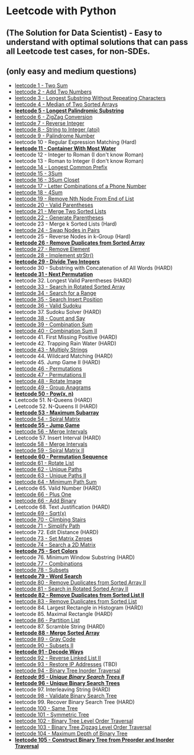 # Leetcode with Python 
## (The Solution for Data Scientist) - Easy to understand with optimal solutions that can pass all Leetcode test cases, for non-SDEs. 
## (only easy and medium questions)

- [leetcode 1 - Two Sum](https://github.com/qizele/leetcode/issues/1)
- [leetcode 2 - Add Two Numbers](https://github.com/qizele/leetcode/issues/2)
- [leetcode 3 - Longest Substring Without Repeating Characters](https://github.com/qizele/leetcode/issues/3)
- [leetcode 4 - Median of Two Sorted Arrays](https://github.com/qizele/leetcode/issues/4)
- **[leetcode 5 - Longest Palindromic Substring](https://github.com/qizele/leetcode/issues/5)**
- [leetcode 6 - ZigZag Conversion](https://github.com/qizele/leetcode/issues/6)
- [leetcode 7 - Reverse Integer](https://github.com/qizele/leetcode/issues/7)
- [leetcode 8 - String to Integer (atoi)](https://github.com/qizele/leetcode/issues/8)
- [leetcode 9 - Palindrome Number](https://github.com/qizele/leetcode/issues/9)
- leetcode 10 - Regular Expression Matching (Hard)
- **[leetcode 11 - Container With Most Water](https://github.com/qizele/leetcode/issues/11)**
- leetcode 12 - Integer to Roman (I don't know Roman)
- leetcode 13 - Roman to Integer (I don't know Roman)
- [leetcode 14 - Longest Common Prefix](https://github.com/qizele/leetcode/issues/14)
- [leetcode 15 - 3Sum](https://github.com/qizele/leetcode/issues/15)
- [leetcode 16 - 3Sum Closet](https://github.com/qizele/leetcode/issues/16)
- [leetcode 17 - Letter Combinations of a Phone Number](https://github.com/qizele/leetcode/issues/17)
- [leetcode 18 - 4Sum](https://github.com/qizele/leetcode/issues/18)
- [leetcode 19 - Remove Nth Node From End of List](https://github.com/qizele/leetcode/issues/19)
- [leetcode 20 - Valid Parentheses](https://github.com/qizele/leetcode/issues/20)
- [leetcode 21 - Merge Two Sorted Lists](https://github.com/qizele/leetcode/issues/21)
- [leetcode 22 - Generate Parentheses](https://github.com/qizele/leetcode/issues/22)
- leetcode 23 - Merge k Sorted Lists (Hard)
- [leetcode 24 - Swap Nodes in Pairs](https://github.com/qizele/leetcode/issues/24)
- leetcode 25 - Reverse Nodes in k-Group (Hard)
- **[leetcode 26 - Remove Duplicates from Sorted Array](https://github.com/qizele/leetcode/issues/26)**
- [leetcode 27 - Remove Element](https://github.com/qizele/leetcode/issues/27)
- [leetcode 28 - Implement strStr()](https://github.com/qizele/leetcode/issues/28)
- **[leetcode 29 - Divide Two Integers](https://github.com/qizele/leetcode/issues/29)**
- leetcode 30 - Substring with Concatenation of All Words (HARD)
- **[leetcode 31 - Next Permutation](https://github.com/qizele/leetcode/issues/31)**
- leetcode 32. Longest Valid Parentheses (HARD)
- [leetcode 33 - Search in Rotated Sorted Array](https://github.com/qizele/leetcode/issues/33)
- [leetcode 34 - Search for a Range](https://github.com/qizele/leetcode/issues/34)
- [leetcode 35 - Search Insert Position](https://github.com/qizele/leetcode/issues/35)
- [leetcode 36 - Valid Sudoku](https://github.com/qizele/leetcode/issues/36)
- leetcode 37. Sudoku Solver (HARD)
- [leetcode 38 - Count and Say](https://github.com/qizele/leetcode/issues/38)
- [leetcode 39 - Combination Sum](https://github.com/qizele/leetcode/issues/39)
- [leetcode 40 - Combination Sum II](https://github.com/qizele/leetcode/issues/40)
- leetcode 41. First Missing Positive (HARD)
- leetcode 42. Trapping Rain Water (HARD)
- [leetcode 43 - Multiply Strings](https://github.com/qizele/leetcode/issues/43)
- leetcode 44. Wildcard Matching (HARD)
- leetcode 45. Jump Game II (HARD)
- [leetcode 46 - Permutations](https://github.com/qizele/leetcode/issues/46)
- [leetcode 47 - Permutations II](https://github.com/qizele/leetcode/issues/47)
- [leetcode 48 - Rotate Image](https://github.com/qizele/leetcode/issues/48)
- [leetcode 49 - Group Anagrams](https://github.com/qizele/leetcode/issues/49)
- **[leetcode 50 - Pow(x, n)](https://github.com/qizele/leetcode/issues/50)**
- Leetcode 51. N-Queens (HARD)
- Leetcode 52. N-Queens II (HARD)
- **[leetcode 53 - Maximum Subarray](https://github.com/qizele/leetcode/issues/53)**
- [leetcode 54 - Spiral Matrix](https://github.com/qizele/leetcode/issues/54)
- **[leetcode 55 - Jump Game](https://github.com/qizele/leetcode/issues/55)**
- [leetcode 56 - Merge Intervals](https://github.com/qizele/leetcode/issues/56)
- Leetcode 57. Insert Interval (HARD)
- [leetcode 58 - Merge Intervals](https://github.com/qizele/leetcode/issues/58)
- [leetcode 59 - Spiral Matrix II](https://github.com/qizele/leetcode/issues/59)
- **[leetcode 60 - Permutation Sequence](https://github.com/qizele/leetcode/issues/60)**
- [leetcode 61 - Rotate List](https://github.com/qizele/leetcode/issues/61)
- [leetcode 62 - Unique Paths](https://github.com/qizele/leetcode/issues/62)
- [leetcode 63 - Unique Paths II](https://github.com/qizele/leetcode/issues/63)
- [leetcode 64 - Minimum Path Sum](https://github.com/qizele/leetcode/issues/64)
- Leetcode 65. Valid Number (HARD)
- [leetcode 66 - Plus One](https://github.com/qizele/leetcode/issues/66)
- [leetcode 66 - Add Binary](https://github.com/qizele/leetcode/issues/67)
- Leetcode 68. Text Justification (HARD)
- [leetcode 69 - Sqrt(x)](https://github.com/qizele/leetcode/issues/69)
- [leetcode 70 - Climbing Stairs](https://github.com/qizele/leetcode/issues/70)
- [leetcode 71 - Simplify Path](TBD)
- leetcode 72. Edit Distance (HARD)
- [leetcode 73 - Set Matrix Zeroes](https://github.com/qizele/leetcode/issues/73)
- [leetcode 74 - Search a 2D Matrix](https://github.com/qizele/leetcode/issues/74)
- **[leetcode 75 - Sort Colors](https://github.com/qizele/leetcode/issues/75)**
- leetcode 76. Minimum Window Substring (HARD)
- [leetcode 77 - Combinations](https://github.com/qizele/leetcode/issues/77)
- [leetcode 78 - Subsets](https://github.com/qizele/leetcode/issues/78)
- **[leetcode 79 - Word Search](https://github.com/qizele/leetcode/issues/79)**
- [leetcode 80 - Remove Duplicates from Sorted Array II](https://github.com/qizele/leetcode/issues/80)
- [leetcode 81 - Search in Rotated Sorted Array II](https://github.com/qizele/leetcode/issues/81)
- **[leetcode 82 - Remove Duplicates from Sorted List II](https://github.com/qizele/leetcode/issues/82)**
- [leetcode 83 - Remove Duplicates from Sorted List](https://github.com/qizele/leetcode/issues/83)
- leetcode 84. Largest Rectangle in Histogram (HARD)
- leetcode 85. Maximal Rectangle (HARD)
- [leetcode 86 - Partition List](https://github.com/qizele/leetcode/issues/86)
- leetcode 87. Scramble String (HARD)
- **[leetcode 88 - Merge Sorted Array](https://github.com/qizele/leetcode/issues/88)**
- [leetcode 89 - Gray Code](https://github.com/qizele/leetcode/issues/89)
- [leetcode 90 - Subsets II](https://github.com/qizele/leetcode/issues/90)
- **[leetcode 91 - Decode Ways](https://github.com/qizele/leetcode/issues/91)**
- [leetcode 92 - Reverse Linked List II](https://github.com/qizele/leetcode/issues/92)
- [leetcode 93 - Restore IP Addresses](https://github.com/qizele/leetcode/issues/93) (TBD)
- [leetcode 94 - Binary Tree Inorder Traversal](https://github.com/qizele/leetcode/issues/94)
- ***[leetcode 95 - Unique Binary Search Trees II](https://github.com/qizele/leetcode/issues/100)***
- **[leetcode 96 - Unique Binary Search Trees](https://github.com/qizele/leetcode/issues/99)**
- leetcode 97. Interleaving String (HARD)
- [leetcode 98 - Validate Binary Search Tree](https://github.com/qizele/leetcode/issues/95)
- leetcode 99. Recover Binary Search Tree (HARD)
- [leetcode 100 - Same Tree](https://github.com/qizele/leetcode/issues/98)
- [leetcode 101 - Symmetric Tree](https://github.com/qizele/leetcode/issues/101)
- [leetcode 102 - Binary Tree Level Order Traversal](https://github.com/qizele/leetcode/issues/102)
- [leetcode 103 - Binary Tree Zigzag Level Order Traversal](https://github.com/qizele/leetcode/issues/103)
- [leetcode 104 - Maximum Depth of Binary Tree](https://github.com/qizele/leetcode/issues/104)
- **[leetcode 105 - Construct Binary Tree from Preorder and Inorder Traversal](https://github.com/qizele/leetcode/issues/105)**
